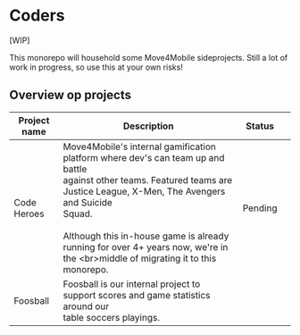 # Coders

[WIP]

This monorepo will household some Move4Mobile sideprojects. Still a lot of work in progress, so use this at your own risks!

## Overview op projects

| Project name | Description                                                                                                                                                                                                                                                                                                                    | Status  |     |
| ------------ | ------------------------------------------------------------------------------------------------------------------------------------------------------------------------------------------------------------------------------------------------------------------------------------------------------------------------------ | ------- | --- |
| Code Heroes  | Move4Mobile's internal gamification platform where dev's can team up and battle <br>against other teams. Featured teams are Justice League, X-Men, The Avengers and Suicide <br>Squad.<br><br>Although this in-house game is already running for over 4+ years now, we're in the \<br>middle of migrating it to this monorepo. | Pending |     |
| Foosball     | Foosball is our internal project to support scores and game statistics around our <br>table soccers playings.                                                                                                                                                                                                                  |         |     |
